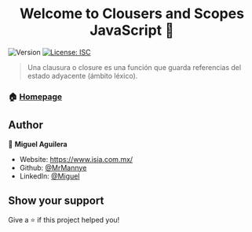 <h1 align="center">Welcome to Clousers and Scopes JavaScript 👋</h1>
<p>
  <img alt="Version" src="https://img.shields.io/badge/version-1.0.0-blue.svg?cacheSeconds=2592000" />
  <a href="#" target="_blank">
    <img alt="License: ISC" src="https://img.shields.io/badge/License-ISC-yellow.svg" />
  </a>
</p>

> Una clausura o closure es una función que guarda referencias del estado adyacente (ámbito léxico). 

### 🏠 [Homepage](global.js)

## Author

👤 **Miguel Aguilera**

* Website: https://www.isia.com.mx/
* Github: [@MrMannye](https://github.com/MrMannye)
* LinkedIn: [@Miguel](https://www.linkedin.com/in/miguel-aguilera-sanchez-233567209/)

## Show your support

Give a ⭐️ if this project helped you!
